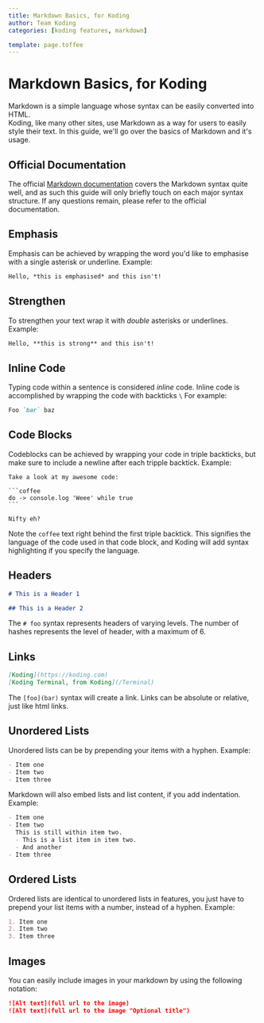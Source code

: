 ```yaml
---
title: Markdown Basics, for Koding
author: Team Koding
categories: [koding features, markdown]

template: page.toffee
---
```


# Markdown Basics, for Koding

Markdown is a simple language whose syntax can be easily converted into HTML.  
Koding, like many other sites, use Markdown as a way for users to easily style 
their text. In this guide, we'll go over the basics of Markdown and it's usage.

## Official Documentation

The official [Markdown 
documentation](http://daringfireball.net/projects/markdown/syntax) covers the 
Markdown syntax quite well, and as such this guide will only briefly touch on 
each major syntax structure. If any questions remain, please refer to the 
official documentation.

## Emphasis

Emphasis can be achieved by wrapping the word you'd like to emphasise with a 
single asterisk or underline. Example:

```markdown
Hello, *this is emphasised* and this isn't!
```

## Strengthen

To strengthen your text wrap it with *double* asterisks or underlines. Example:

```markdown
Hello, **this is strong** and this isn't!
```

## Inline Code

Typing code within a sentence is considered *inline* code. Inline code is 
accomplished by wrapping the code with backticks `\` For example:

```markdown
Foo `bar` baz
```

## Code Blocks

Codeblocks can be achieved by wrapping your code in triple backticks, but make 
sure to include a newline after each tripple backtick. Example:

    Take a look at my awesome code:
    
    ```coffee
    do -> console.log 'Weee' while true
    ```
    
    Nifty eh?

Note the `coffee` text right behind the first triple backtick. This signifies 
the language of the code used in that code block, and Koding will add syntax 
highlighting if you specify the language.

## Headers

```markdown
# This is a Header 1

## This is a Header 2
```

The `# foo` syntax represents headers of varying levels. The number of hashes 
represents the level of header, with a maximum of 6.

## Links

```markdown
[Koding](https://koding.com)
[Koding Terminal, from Koding](/Terminal)
```

The `[foo](bar)` syntax will create a link. Links can be absolute or relative, 
just like html links.

## Unordered Lists

Unordered lists can be by prepending your items with a hyphen. Example:

```markdown
- Item one
- Item two
- Item three
```

Markdown will also embed lists and list content, if you add indentation.  
Example:

```markdown
- Item one
- Item two
  This is still within item two.
  - This is a list item in item two.
  - And another
- Item three
```

## Ordered Lists

Ordered lists are identical to unordered lists in features, you just have to 
prepend your list items with a number, instead of a hyphen. Example:

```markdown
1. Item one
2. Item two
3. Item three
```

## Images

You can easily include images in your markdown by using the following notation:

```markdown
![Alt text](full url to the image)
![Alt text](full url to the image "Optional title")
```